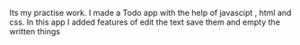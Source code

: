 Its my practise work.
I made a Todo app with the help of javascipt , html and css.
In this app I added features of edit the text save them and empty the written things

